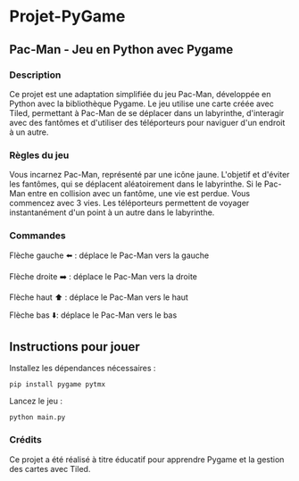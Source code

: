 # Projet-PyGame

## Pac-Man - Jeu en Python avec Pygame

### Description

Ce projet est une adaptation simplifiée du jeu Pac-Man, développée en Python avec la bibliothèque Pygame. Le jeu utilise une carte créée avec Tiled, permettant à Pac-Man de se déplacer dans un labyrinthe, d'interagir avec des fantômes et d'utiliser des téléporteurs pour naviguer d'un endroit à un autre.

### Règles du jeu

Vous incarnez Pac-Man, représenté par une icône jaune.
L'objetif et d'éviter les fantômes, qui se déplacent aléatoirement dans le labyrinthe.
Si le Pac-Man entre en collision avec un fantôme, une vie est perdue.
Vous commencez avec 3 vies.
Les téléporteurs permettent de voyager instantanément d'un point à un autre dans le labyrinthe.

### Commandes

Flèche gauche ⬅️ : déplace le Pac-Man vers la gauche

Flèche droite ➡️ : déplace le Pac-Man vers la droite

Flèche haut ⬆️ : déplace le Pac-Man vers le haut

Flèche bas ⬇️: déplace le Pac-Man vers le bas 

## Instructions pour jouer

Installez les dépendances nécessaires :

```
pip install pygame pytmx
```

Lancez le jeu :

```
python main.py
```

### Crédits

Ce projet a été réalisé à titre éducatif pour apprendre Pygame et la gestion des cartes avec Tiled.